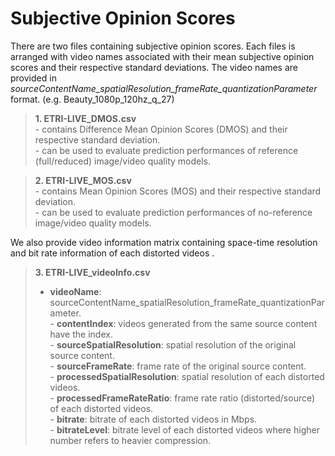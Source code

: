 # Subjective Opinion Scores

There are two files containing subjective opinion scores. Each files is arranged with video names associated with their mean subjective opinion scores and their respective standard deviations. 
The video names are provided in *sourceContentName_spatialResolution_frameRate_quantizationParameter* format. (e.g. Beauty_1080p_120hz_q_27)

>__1. ETRI-LIVE_DMOS.csv__   
>		- contains Difference Mean Opinion Scores (DMOS) and their respective standard deviation.   
>		- can be used to evaluate prediction performances of reference (full/reduced) image/video quality models.  


>__2. ETRI-LIVE_MOS.csv__  
>		- contains Mean Opinion Scores (MOS) and their respective standard deviation.  
>		- can be used to evaluate prediction performances of no-reference image/video quality models.  

We also provide video information matrix containing space-time resolution and bit rate information of each distorted videos .


>__3. ETRI-LIVE_videoInfo.csv__  
>- __videoName__: sourceContentName_spatialResolution_frameRate_quantizationParameter.  
>		- __contentIndex__: videos generated from the same source content have the index.  
>		- __sourceSpatialResolution__: spatial resolution of the original source content.  
>		- __sourceFrameRate__: frame rate of the original source content.  
>		- __processedSpatialResolution__: spatial resolution of each distorted videos.  
>		- __processedFrameRateRatio__: frame rate ratio (distorted/source) of each distorted videos.  
>		- __bitrate__: bitrate of each distorted videos in Mbps.  
>		- __bitrateLevel__: bitrate level of each distorted videos where higher number refers to heavier compression.  

